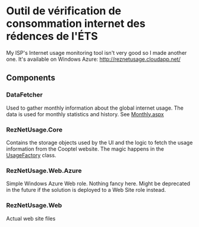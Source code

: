 ﻿# Outil de vérification de consommation internet des rédences de l'ÉTS
My ISP's Internet usage monitoring tool isn't very good so I made another one.
It's available on Windows Azure: http://reznetusage.cloudapp.net/

## Components
### DataFetcher
Used to gather monthly information about the global internet usage.
The data is used for monthly statistics and history. See [Monthly.aspx](https://github.com/scarpentier/ETS-Rez-Net-Usage/blob/master/RezNetUsage.Web/Monthly.aspx)

### RezNetUsage.Core
Contains the storage objects used by the UI and the logic to fetch the usage information from the Cooptel website.
The magic happens in the [UsageFactory](https://github.com/scarpentier/ETS-Rez-Net-Usage/blob/master/RezNetUsage.Core/UsageFactory.cs) class.

### RezNetUsage.Web.Azure
Simple Windows Azure Web role. Nothing fancy here. Might be deprecated in the future if the solution is deployed to a Web Site role instead.

### RezNetUsage.Web
Actual web site files

